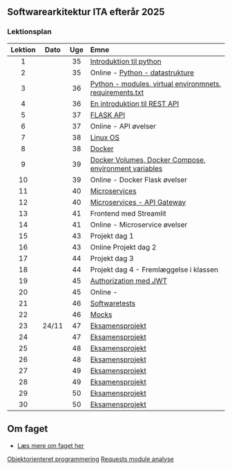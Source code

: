 ## Softwarearkitektur ITA efterår 2025

### Lektionsplan


| Lektion |    Dato    |   Uge   | Emne                                                                       |
|:-------:|:----------:|:-------:|:---------------------------------------------------------------------------|
|    1    |            |   35    | [Introduktion til python](materialer/intro1/py_intro_1.md)                |
|    2    |            |   35    | Online - [Python - datastrukture](materialer/intro2/py_intro_2.md)                 |
|    3    |            |   36    | [Python - modules, virtual environmnets, requirements.txt](materialer/intro3/py_intro_3.md) |
|    4    |            |   36    | [En introduktion til REST API](materialer/restapi1/introduktion_til_rest_api.md) |
|    5    |            |   37    | [FLASK API](materialer/restapi2/flask.md)                                                                   |
|    6    |            |   37    | Online - API øvelser                              |
|    7    |            |   38    | [Linux OS](materialer/docker1/docker_1.md)                                |
|    8    |            |   38    | [Docker](materialer/docker2/docker_2.md)                                  |
|    9    |            |   39    | [Docker Volumes, Docker Compose, environment variables](materialer/docker3/docker_3.md) |
|   10    |            |   39    | Online - Docker Flask øvelser                                |
|   11    |            |   40    | [Microservices ](materialer/microservices1/microservices_1.md)                               |
|   12    |            |   40    | [Microservices - API Gateway](materialer/microservice2/microservices_2.md)           |
|   13    |            |   41    | Frontend med Streamlit    |
|   14    |            |   41    | Online - Microservice øvelser                                                                           |
|   15    |            |   43    | Projekt dag 1                                                              |
|   16    |            |   43    | Online Projekt dag 2                                                              |
|   17    |            |   44    | Projekt dag 3                                                              |
|   18    |            |   44    | Projekt dag 4 - Fremlæggelse i klassen                                                           |
|   19    |            |   45    | [Authorization med JWT](lessons/ses10.md)                            |
|   20    |            |   45    | Online -                                  |
|   21    |            |   46    | [Softwaretests](materialer/tests1/testing_1.md)                           |
|   22    |            |   46    | [Mocks](materialer/tests2/testing_2.md)                                   |
|   23    |   24/11    |   47    | [Eksamensprojekt](lessons/ses10.md)                                       |
|   24    |            |   47    | [Eksamensprojekt](lessons/ses10.md)                                       |
|   25    |            |   48    | [Eksamensprojekt](lessons/ses10.md)                                       |
|   26    |            |   48    | [Eksamensprojekt](lessons/ses10.md)                                       |
|   27    |            |   49    | [Eksamensprojekt](lessons/ses10.md)                                       |
|   28    |            |   49    | [Eksamensprojekt](lessons/ses10.md)                                       |
|   29    |            |   50    | [Eksamensprojekt](lessons/ses10.md)                                       |
|   30    |            |   50    | [Eksamensprojekt](lessons/ses10.md)                                       |

## Om faget
* [Læs mere om faget her](formalia/about_this_elective.md)


 [Objektorienteret programmering](materialer/oop1/oop_1.md)
 [Requests module analyse](materialer/requests_module/requests.md)
